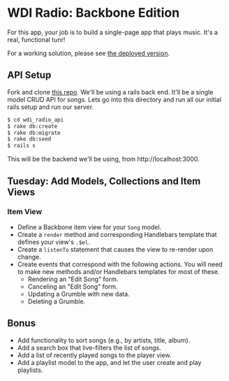 # WDI Radio: Backbone Edition

For this app, your job is to build a single-page app that plays music. It's a real,
functional tunr!

For a working solution, please see [the deployed version](http://pbjradio.herokuapp.com).

## API Setup

Fork and clone [this repo](https://github.com/ga-dc/wdi_radio_api). We'll be using a rails back end. It'll be a single model CRUD API for songs. Lets go into this directory and run all our initial rails setup and run our server.

```bash
$ cd wdi_radio_api
$ rake db:create
$ rake db:migrate
$ rake db:seed
$ rails s
```

This will be the backend we'll be using, from http://localhost:3000.

## Tuesday: Add Models, Collections and Item Views

### Item View

* Define a Backbone item view for your `Song` model.
* Create a `render` method and corresponding Handlebars template that defines your view's `.$el`.
* Create a `listenTo` statement that causes the view to re-render upon change.
* Create events that correspond with the following actions. You will need to make new methods and/or Handlebars templates for most of these.
  * Rendering an "Edit Song" form.
  * Canceling an "Edit Song" form.
  * Updating a Grumble with new data.
  * Deleting a Grumble.

## Bonus

* Add functionality to sort songs (e.g., by artists, title, album).
* Add a search box that live-filters the list of songs.
* Add a list of recently played songs to the player view.
* Add a playlist model to the app, and let the user create and play playlists.
